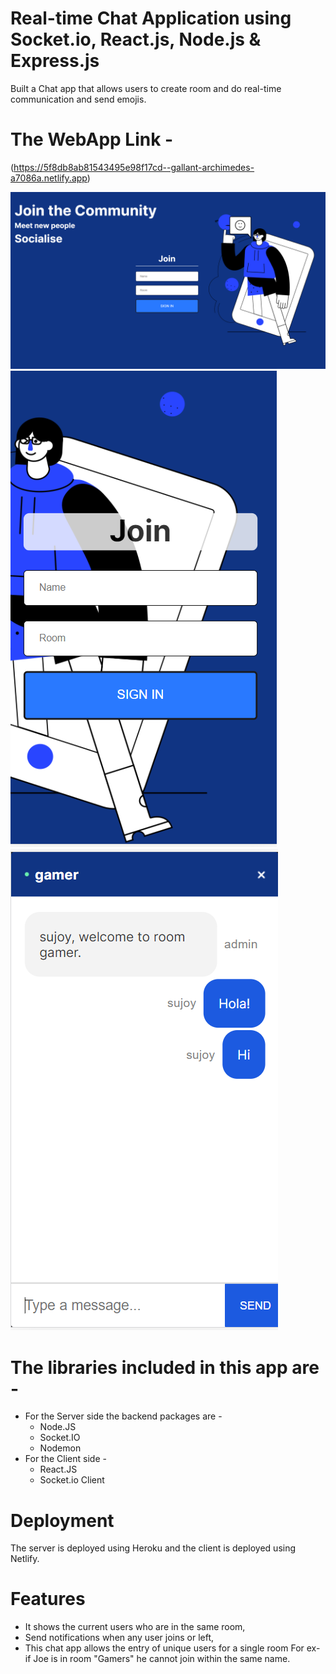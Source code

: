 # Real-time Chat Application using Socket.io, React.js, Node.js & Express.js
Built a Chat app that allows users to create room and do real-time communication and send emojis. 

# The WebApp Link - 
(https://5f8db8ab81543495e98f17cd--gallant-archimedes-a7086a.netlify.app)

<img src="./home-page.png" alt="the screenshot of the app large screen"/>
<img src="./home-page-mobile.png" alt="the screenshot of the app large screen"/> 
<img src="./chat-page-mobile.png" alt="the screenshot of the app large screen"/>

# The libraries included in this app are - 
* For the Server side the backend packages are -
  * Node.JS 
  * Socket.IO 
  * Nodemon
* For the Client side - 
  * React.JS
  * Socket.io Client 

# Deployment
The server is deployed using Heroku and the client is deployed using Netlify.

# Features
* It shows the current users who are in the same room, 
* Send notifications when any user joins or left,
* This chat app allows the entry of unique users for a single room For ex- if Joe is in room "Gamers" he cannot join within the same name.
